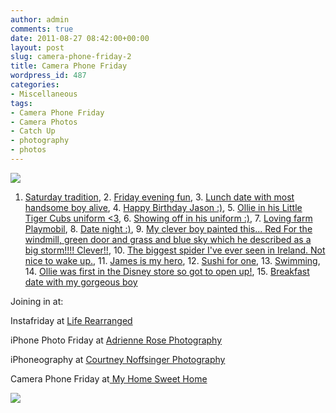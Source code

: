 ```yaml
---
author: admin
comments: true
date: 2011-08-27 08:42:00+00:00
layout: post
slug: camera-phone-friday-2
title: Camera Phone Friday
wordpress_id: 487
categories:
- Miscellaneous
tags:
- Camera Phone Friday
- Camera Photos
- Catch Up
- photography
- photos
---
```


[![](http://farm7.static.flickr.com/6079/6085150772_f9e2224b9a_b.jpg)](http://farm7.static.flickr.com/6079/6085150772_f9e2224b9a_b.jpg)

  


1. [Saturday tradition](http://flickr.com/photos/26453079@N07/6084542717/), 2. [Friday evening fun](http://flickr.com/photos/26453079@N07/6083241576/), 3. [Lunch date with most handsome boy alive](http://flickr.com/photos/26453079@N07/6082744314/), 4. [Happy Birthday Jason :)](http://flickr.com/photos/26453079@N07/6080683010/), 5. [Ollie in his Little Tiger Cubs uniform <3](http://flickr.com/photos/26453079@N07/6080171336/), 6. [Showing off in his uniform :)](http://flickr.com/photos/26453079@N07/6079628003/), 7. [Loving farm Playmobil](http://flickr.com/photos/26453079@N07/6076507779/), 8. [Date night :)](http://flickr.com/photos/26453079@N07/6073586997/), 9. [My clever boy painted this... Red For the windmill, green door and grass and blue sky which he described as a big storm!!!! Clever!!](http://flickr.com/photos/26453079@N07/6069331139/), 10. [The biggest spider I've ever seen in Ireland. Not nice to wake up.](http://flickr.com/photos/26453079@N07/6068110883/), 11. [James is my hero](http://flickr.com/photos/26453079@N07/6068771998/), 12. [Sushi for one](http://flickr.com/photos/26453079@N07/6062343149/), 13. [Swimming](http://flickr.com/photos/26453079@N07/6061634771/), 14. [Ollie was first in the Disney store so got to open up!](http://flickr.com/photos/26453079@N07/6061089561/), 15. [Breakfast date with my gorgeous boy](http://flickr.com/photos/26453079@N07/6060946355/)  
  
Joining in at:  


Instafriday at [Life Rearranged](http://liferearranged.com/)

iPhone Photo Friday at [Adrienne Rose Photography](http://www.adriennerosephotography.com/)

iPhoneography at [Courtney Noffsinger Photography](http://www.adriennerosephotography.com/)

Camera Phone Friday at[ My Home Sweet Home](http://myhomesweethomeonline.net/)

  


  


![](https://blogger.googleusercontent.com/tracker/251139911615938991-4670094124978048360?l=www.outmumbered.com)
